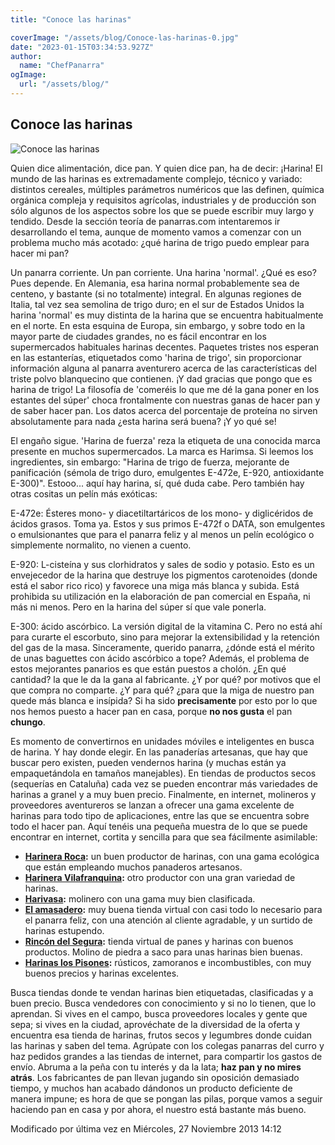 ```yaml
---
title: "Conoce las harinas"

coverImage: "/assets/blog/Conoce-las-harinas-0.jpg"
date: "2023-01-15T03:34:53.927Z"
author:
  name: "ChefPanarra"
ogImage:
  url: "/assets/blog/"
---
```


## Conoce las harinas

![Conoce las harinas](/assets/blog/Conoce-las-harinas-0.jpg)

Quien dice alimentación, dice pan. Y quien dice pan, ha de decir: ¡Harina! El mundo de las harinas es extremadamente complejo, técnico y variado: distintos cereales, múltiples parámetros numéricos que las definen, química orgánica compleja y requisitos agrícolas, industriales y de producción son sólo algunos de los aspectos sobre los que se puede escribir muy largo y tendido. Desde la sección teoría de panarras.com intentaremos ir desarrollando el tema, aunque de momento vamos a comenzar con un problema mucho más acotado: ¿qué harina de trigo puedo emplear para hacer mi pan?

Un panarra corriente. Un pan corriente. Una harina 'normal'. ¿Qué es eso? Pues depende. En Alemania, esa harina normal probablemente sea de centeno, y bastante (si no totalmente) integral. En algunas regiones de Italia, tal vez sea semolina de trigo duro; en el sur de Estados Unidos la harina 'normal' es muy distinta de la harina que se encuentra habitualmente en el norte. En esta esquina de Europa, sin embargo, y sobre todo en la mayor parte de ciudades grandes, no es fácil encontrar en los supermercados habituales harinas decentes. Paquetes tristes nos esperan en las estanterías, etiquetados como 'harina de trigo', sin proporcionar información alguna al panarra aventurero acerca de las características del triste polvo blanquecino que contienen. ¡Y dad gracias que pongo que es harina de trigo! La filosofía de 'comeréis lo que me dé la gana poner en los estantes del súper' choca frontalmente con nuestras ganas de hacer pan y de saber hacer pan. Los datos acerca del porcentaje de proteína no sirven absolutamente para nada ¿esta harina será buena? ¡Y yo qué se!

El engaño sigue. 'Harina de fuerza' reza la etiqueta de una conocida marca presente en muchos supermercados. La marca es Harimsa. Si leemos los ingredientes, sin embargo: "Harina de trigo de fuerza, mejorante de panificación (sémola de trigo duro, emulgentes E-472e, E-920, antioxidante E-300)". Estooo... aquí hay harina, sí, qué duda cabe. Pero también hay otras cositas un pelín más exóticas:

E-472e: Ésteres mono- y diacetiltartáricos de los mono- y diglicéridos de ácidos grasos. Toma ya. Estos y sus primos E-472f o DATA, son emulgentes o emulsionantes que para el panarra feliz y al menos un pelín ecológico o simplemente normalito, no vienen a cuento.

E-920: L-cisteína y sus clorhidratos y sales de sodio y potasio. Esto es un envejecedor de la harina que destruye los pigmentos carotenoides (donde está el sabor rico rico) y favorece una miga más blanca y subida. Está prohibida su utilización en la elaboración de pan comercial en España, ni más ni menos. Pero en la harina del súper sí que vale ponerla.

E-300: ácido ascórbico. La versión digital de la vitamina C. Pero no está ahí para curarte el escorbuto, sino para mejorar la extensibilidad y la retención del gas de la masa. Sinceramente, querido panarra, ¿dónde está el mérito de unas baguettes con ácido ascórbico a tope? Además, el problema de estos mejorantes panarios es que están puestos a cholón. ¿En qué cantidad? la que le da la gana al fabricante. ¿Y por qué? por motivos que el que compra no comparte. ¿Y para qué? ¿para que la miga de nuestro pan quede más blanca e insípida? Si ha sido **precisamente** por esto por lo que nos hemos puesto a hacer pan en casa, porque **no nos gusta** el pan **chungo**.

Es momento de convertirnos en unidades móviles e inteligentes en busca de harina. Y hay donde elegir. En las panaderías artesanas, que hay que buscar pero existen, pueden vendernos harina (y muchas están ya empaquetándola en tamaños manejables). En tiendas de productos secos (sequerías en Cataluña) cada vez se pueden encontrar más variedades de harinas a granel y a muy buen precio. Finalmente, en internet, molineros y proveedores aventureros se lanzan a ofrecer una gama excelente de harinas para todo tipo de aplicaciones, entre las que se encuentra sobre todo el hacer pan. Aquí tenéis una pequeña muestra de lo que se puede encontrar en internet, cortita y sencilla para que sea fácilmente asimilable:

- **[Harinera Roca](http://www.harineraroca.com/):** un buen productor de harinas, con una gama ecológica que están empleando muchos panaderos artesanos.
- **[Harinera Vilafranquina](http://www.hvsa.es/HARINERA/Castellano/Web/Portada.htm):** otro productor con una gran variedad de harinas.
- **[Harivasa](http://www.harivasa.com/):** molinero con una gama muy bien clasificada.
- **[El amasadero](http://www.elamasadero.com/):** muy buena tienda virtual con casi todo lo necesario para el panarra feliz, con una atención al cliente agradable, y un surtido de harinas estupendo.
- **[Rincón del Segura](http://www.artesaniadelasierra.com/rincondelsegura/):** tienda virtual de panes y harinas con buenos productos. Molino de piedra a saco para unas harinas bien buenas.
- **[Harinas los Pisones](http://www.lospisones.com/home.html):** rústicos, zamoranos e incombustibles, con muy buenos precios y harinas excelentes.

Busca tiendas donde te vendan harinas bien etiquetadas, clasificadas y a buen precio. Busca vendedores con conocimiento y si no lo tienen, que lo aprendan. Si vives en el campo, busca proveedores locales y gente que sepa; si vives en la ciudad, aprovéchate de la diversidad de la oferta y encuentra esa tienda de harinas, frutos secos y legumbres donde cuidan las harinas y saben del tema. Agrúpate con los colegas panarras del curro y haz pedidos grandes a las tiendas de internet, para compartir los gastos de envío. Abruma a la peña con tu interés y da la lata; **haz pan y no mires atrás**. Los fabricantes de pan llevan jugando sin oposición demasiado tiempo, y muchos han acabado dándonos un producto deficiente de manera impune; es hora de que se pongan las pilas, porque vamos a seguir haciendo pan en casa y por ahora, el nuestro está bastante más bueno.

Modificado por última vez en Miércoles, 27 Noviembre 2013 14:12
